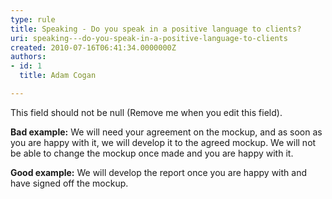 ```yaml
---
type: rule
title: Speaking - Do you speak in a positive language to clients?
uri: speaking---do-you-speak-in-a-positive-language-to-clients
created: 2010-07-16T06:41:34.0000000Z
authors:
- id: 1
  title: Adam Cogan

---
```




<span class='intro'> This field should not be null (Remove me when you edit this field). </span>


  <p class="ms-rteCustom-FigureBad">
    <b>Bad example&#58;</b> We will need your agreement on the mockup, and as soon as you are happy with it, we will develop it to the agreed mockup. We will not be able to change the mockup once made and you are happy with it.</p>
<p class="ms-rteCustom-FigureGood"><b>Good example&#58;</b> We will develop the report once you are happy with and have signed off the mockup.</p>



